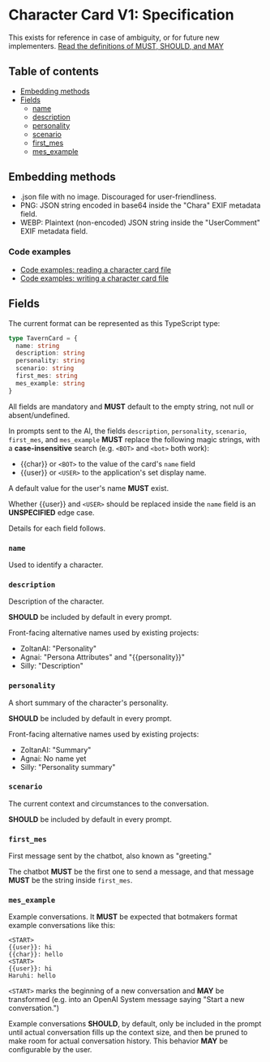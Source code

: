 # Character Card V1: Specification

This exists for reference in case of ambiguity, or for future new implementers.
[Read the definitions of MUST, SHOULD, and MAY](./keyword_definitions.md)

## Table of contents

- [Embedding methods](#embedding_methods)
- [Fields](#fields)
  * [name](#name)
  * [description](#description)
  * [personality](#personality)
  * [scenario](#scenario)
  * [first_mes](#first_mes)
  * [mes_example](#mes_example)

## Embedding methods

- .json file with no image. Discouraged for user-friendliness.
- PNG: JSON string encoded in base64 inside the "Chara" EXIF metadata field.
- WEBP: Plaintext (non-encoded) JSON string inside the "UserComment" EXIF metadata field.

### Code examples

- [Code examples: reading a character card file](./utility_code_snippets.md#reading_a_character_card)
- [Code examples: writing a character card file](./utility_code_snippets.md#writing_a_character_card)

## Fields

The current format can be represented as this TypeScript type:

```ts
type TavernCard = {
  name: string
  description: string
  personality: string
  scenario: string
  first_mes: string
  mes_example: string
}
```

All fields are mandatory and **MUST** default to the empty string, not null or absent/undefined.

In prompts sent to the AI, the fields `description`, `personality`, `scenario`, `first_mes`, and `mes_example` **MUST** replace the following magic strings, with a **case-insensitive** search (e.g. `<BOT>` and `<bot>` both work):
- {{char}} or `<BOT>` to the value of the card's `name` field
- {{user}} or `<USER>` to the application's set display name.

A default value for the user's name **MUST** exist.

Whether {{user}} and `<USER>` should be replaced inside the `name` field is an **UNSPECIFIED** edge case.

Details for each field follows.

### `name`

Used to identify a character.

### `description`

Description of the character.

**SHOULD** be included by default in every prompt.

Front-facing alternative names used by existing projects:

- ZoltanAI: "Personality"
- Agnai: "Persona Attributes" and "{{personality}}"
- Silly: "Description"

### `personality`

A short summary of the character's personality.

**SHOULD** be included by default in every prompt.

Front-facing alternative names used by existing projects:

- ZoltanAI: "Summary"
- Agnai: No name yet
- Silly: "Personality summary"

### `scenario`

The current context and circumstances to the conversation.

**SHOULD** be included by default in every prompt.

### `first_mes`

First message sent by the chatbot, also known as "greeting."

The chatbot **MUST** be the first one to send a message, and that message
**MUST** be the string inside `first_mes`.

### `mes_example`

Example conversations. It **MUST** be expected that botmakers format example
conversations like this:

```
<START>
{{user}}: hi
{{char}}: hello
<START>
{{user}}: hi
Haruhi: hello
```

`<START>` marks the beginning of a new conversation and **MAY** be transformed
(e.g. into an OpenAI System message saying "Start a new conversation.")

Example conversations **SHOULD**, by default, only be included in the prompt
until actual conversation fills up the context size, and then be pruned to make
room for actual conversation history. This behavior **MAY** be configurable by the user.
